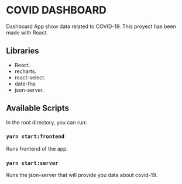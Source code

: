 # COVID DASHBOARD

Dashboard App show data related to COVID-19. This proyect has been made with React.


## Libraries

- React.
- recharts.
- react-select.
- date-fns
- json-server.

## Available Scripts

In the root directory, you can run:

### `yarn start:frontend`

Runs frontend of the app.

### `yarn start:server`

Runs the json-server that will provide you data about covid-19.
